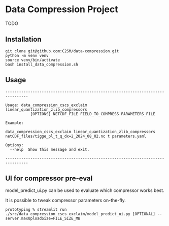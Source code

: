 # Data Compression Project

TODO

## Installation

```commandline
git clone git@github.com:C2SM/data-compression.git
python -m venv venv
source venv/bin/activate
bash install_data_compression.sh
```

## Usage

```
--------------------------------------------------------------------------------

Usage: data_compression_cscs_exclaim linear_quantization_zlib_compressors
           [OPTIONS] NETCDF_FILE FIELD_TO_COMPRESS PARAMETERS_FILE

Example:

data_compression_cscs_exclaim linear_quantization_zlib_compressors netCDF_files/tigge_pl_t_q_dx=2_2024_08_02.nc t parameters.yaml

Options:
  --help  Show this message and exit.

--------------------------------------------------------------------------------
```

## UI for compressor pre-eval

model_predict_ui.py can be used to evaluate which compressor works best.

It is possible to tweak compressor parameters on-the-fly.

```
prototyping % streamlit run ./src/data_compression_cscs_exclaim/model_predict_ui.py [OPTIONAL] --server.maxUploadSize=FILE_SIZE_MB
```
